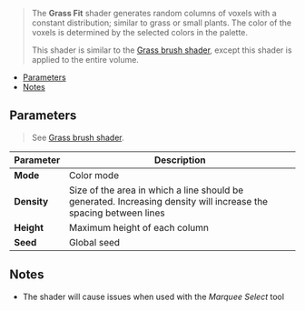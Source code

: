 > The **Grass Fit** shader generates random columns of voxels with a constant distribution; similar to grass or small plants. The color of the voxels is determined by the selected colors in the palette.
>
> This shader is similar to the [Grass brush shader](Grass-Brush), except this shader is applied to the entire volume.

<!-- TOC -->
- [Parameters](#parameters)
- [Notes](#notes)

## Parameters

> See [Grass brush shader](Grass-Brush).

Parameter | Description
--------- | -----------
**Mode** | Color mode
**Density** | Size of the area in which a line should be generated. Increasing density will increase the spacing between lines
**Height** | Maximum height of each column
**Seed** | Global seed

## Notes

- The shader will cause issues when used with the _Marquee Select_ tool
